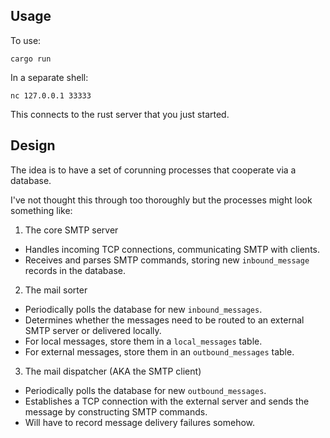## Usage
To use:

```
cargo run
```

In a separate shell:
```
nc 127.0.0.1 33333
```

This connects to the rust server that you just started.

## Design

The idea is to have a set of corunning processes that cooperate via a database.

I've not thought this through too thoroughly but the processes might look something like:

1. The core SMTP server
 - Handles incoming TCP connections, communicating SMTP with clients.
 - Receives and parses SMTP commands, storing new `inbound_message` records in the database.
2. The mail sorter
 - Periodically polls the database for new `inbound_messages`.
 - Determines whether the messages need to be routed to an external SMTP server or delivered locally.
 - For local messages, store them in a `local_messages` table.
 - For external messages, store them in an `outbound_messages` table.
3. The mail dispatcher (AKA the SMTP client)
 - Periodically polls the database for new `outbound_messages`.
 - Establishes a TCP connection with the external server and sends the message by constructing SMTP commands.
 - Will have to record message delivery failures somehow.
